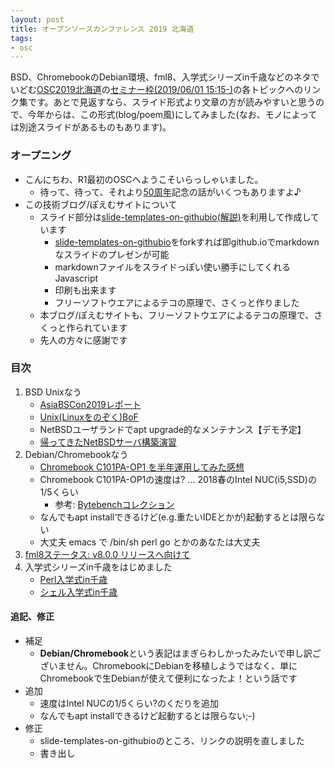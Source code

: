 ```yaml
---
layout: post
title: オープンソースカンファレンス 2019 北海道
tags:
- osc
---
```


BSD、ChromebookのDebian環境、fml8、入学式シリーズin千歳などのネタでいどむ[OSC2019北海道](https://ospn.jp/osc2019-do/)の[セミナー枠(2019/06/01 15:15-)](https://www.ospn.jp/osc2019-do/modules/eguide/event.php?eid=50)の各トピックへのリンク集です。あとで見返すなら、スライド形式より文章の方が読みやすいと思うので、今年からは、この形式(blog/poem風)にしてみました(なお、モノによっては別途スライドがあるものもあります)。


### オープニング

- こんにちわ、R1最初のOSCへようこそいらっしゃいました。
    - 待って、待って、それより[50周年](https://technotes.fml.org/items/50th-annverary)記念の話がいくつもありますよ♪
- この技術ブログ/ぽえむサイトについて
    - スライド部分は[slide-templates-on-githubio](https://github.com/fmlorg/slide-templates-on-githubio)[(解説)](https://technotes.fml.org/items/github-io-template)を利用して作成しています
        - [slide-templates-on-githubio](https://github.com/fmlorg/slide-templates-on-githubio)をforkすれば即github.ioでmarkdownなスライドのプレゼンが可能
        - markdownファイルをスライドっぽい使い勝手にしてくれるJavascript
        - 印刷も出来ます
        - フリーソフトウエアによるテコの原理で、さくっと作りました
    - 本ブログ/ぽえむサイトも、フリーソフトウエアによるテコの原理で、さくっと作られています
    - 先人の方々に感謝です


### 目次

1. BSD Unixなう
    - [AsiaBSCon2019レポート](https://technotes.fml.org/items/asiabsdcon2019-report)
    - [Unix(Linuxをのぞく)BoF](https://mtug.connpass.com/event/128935/)
    - NetBSDユーザランドでapt upgrade的なメンテナンス【デモ予定】
    - [帰ってきたNetBSDサーバ構築演習](https://technotes.fml.org/items/netbsd-install-exercise)
1. Debian/Chromebookなう
    - [Chromebook C101PA-OP1 を半年運用してみた感想](https://technotes.fml.org/items/chromebook-C101PA-OP1)
    - Chromebook C101PA-OP1の速度は? ... 2018春のIntel NUC(i5,SSD)の1/5くらい
        - 参考: [Bytebenchコレクション](https://technotes.fml.org/items/unixbench)
    - なんでもapt installできるけど(e.g.重たいIDEとかが)起動するとは限らない
    - 大丈夫 emacs で /bin/sh perl go とかのあなたは大丈夫
1. [fml8ステータス: v8.0.0 リリースへ向けて](https://technotes.fml.org/items/fml8-status)
1. 入学式シリーズin千歳をはじめました
    - [Perl入学式in千歳](https://technotes.fml.org/items/perl-entrance-chitose)
    - [シェル入学式in千歳](https://technotes.fml.org/items/shell-entrance-chitose)


#### 追記、修正

- 補足
    - **Debian/Chromebook**という表記はまぎらわしかったみたいで申し訳ございません。ChromebookにDebianを移植しようではなく、単にChromebookで生Debianが使えて便利になったよ！という話です
- 追加
    - 速度はIntel NUCの1/5くらい?のくだりを追加
    - なんでもapt installできるけど起動するとは限らない;-)
- 修正
    - slide-templates-on-githubioのところ、リンクの説明を直しました
    - 書き出し
